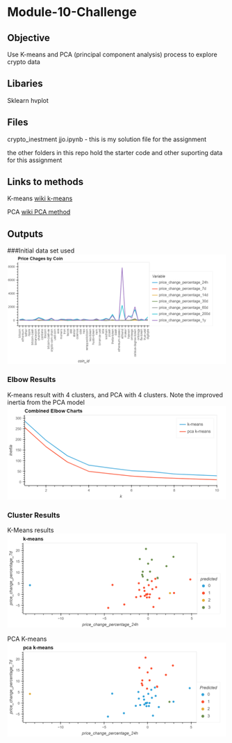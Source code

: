 # Module-10-Challenge 

## Objective

Use K-means and PCA (principal component analysis) process to explore crypto data

## Libaries
Sklearn 
hvplot


## Files 
crypto_inestment jjo.ipynb  - this is my solution file for the assignment 

the other folders in this repo hold the starter code and other suporting data for this assignment

## Links to methods

K-means [wiki k-means](https://en.wikipedia.org/wiki/K-means_clustering)


PCA [wiki PCA method](https://en.wikipedia.org/wiki/Principal_component_analysis)

## Outputs
###Initial data set used
![](/Images/Price%20Changes%20by%20Coin.png)


### Elbow Results
K-means result with 4 clusters, and PCA with 4 clusters. Note the improved inertia from the PCA model  
![](/Images/PCA%20K-means%20comp.png)


### Cluster Results
K-Means results
![](/Images/k-means.png)


PCA K-means 
![](/Images/bokeh_plot%20(1).png)



